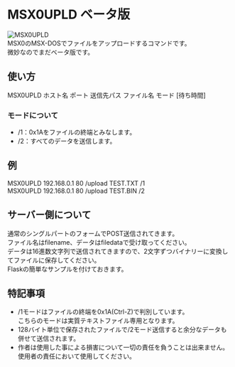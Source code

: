 # MSX0UPLD ベータ版

![MSX0UPLD](https://github.com/chikuwa-empire/msx0-iot/assets/124578804/e5c7a5cf-7f1d-405a-9828-447d59ce5ad3)<br>
MSX0のMSX-DOSでファイルをアップロードするコマンドです。<br>
微妙なのでまだベータ版です。<br>
## 使い方
MSX0UPLD ホスト名 ポート 送信先パス ファイル名 モード [待ち時間]<br>
### モードについて
- /1：0x1Aをファイルの終端とみなします。
- /2：すべてのデータを送信します。
## 例
MSX0UPLD 192.168.0.1 80 /upload TEST.TXT /1<br>
MSX0UPLD 192.168.0.1 80 /upload TEST.BIN /2
## サーバー側について
通常のシングルパートのフォームでPOST送信されてきます。<br>
ファイル名はfilename、データはfiledataで受け取ってください。<br>
データは16進数文字列で送信されてきますので、2文字ずつバイナリーに変換してファイルに保存してください。<br>
Flaskの簡単なサンプルを付けておきます。
## 特記事項
- /1モードはファイルの終端を0x1A(Ctrl-Z)で判別しています。<br>
こちらのモードは実質テキストファイル専用となります。
- 128バイト単位で保存されたファイルで/2モード送信すると余分なデータも併せて送信されます。
- 作者は使用した事による損害について一切の責任を負うことは出来ません。使用者の責任において使用してください。
